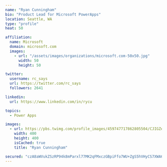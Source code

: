 ```yaml
---
name: "Ryan Cunningham"
bio: "Product Lead for Microsoft PowerApps"
location: Seattle, WA
type: "profile"
heat: 50

affiliation:
  name: Microsoft
  domain: microsoft.com
  images:
    - url: "/assets/images/organizations/microsoft.com-50x50.jpg"
      width: 50
      height: 50

twitter:
  username: rc_says
  url: https://twitter.com/rc_says
  followers: 2641

linkedin:
  url: https://www.linkedin.com/in/rycu

topics:
  - Power Apps

images:
  - url: https://pbs.twimg.com/profile_images/459747717862805504/CJIGZejd_400x400.png
    width: 400
    height: 400
    isCached: true
    title: "Ryan Cunningham"

secured: "czA8aWVukZSzRP94k8mParxl77MK2qFMxczGBpiFfo7WU+ZgS5hVHyCS7XWA65UftdKS8ua+jX9Zx7gUhjP1FqRGPpMa17C3ad4zJnHfR+3qgoyBeX2Kb3GWCoz/Np5BcI6sk0+BN+R8wuzznxWaCzMqNOrMB+hI0XGg8Qs/iiAfvNjRLIFzjXEjcE4T67gbvnp2Y4kYW8tLcU9SpfC2xfqQz4jZBqTPxbWvTz5HoKtmBPvQBq/BufpvRh5CqQRWqrsuxJ+IuO7p71NKiPVJlS4kTyAZSDUho+IGlKP2G2whBBVN9H/5QSaYj7h76tC1pjUUZ5Y0Msg4vR1EFBIS0JxlJMLp3zdIYA/Z4e0JkiisVrGU9ZZElFM7xTiE0qzayh8TugJ7pT1zCa0M27dXIg==;HHmKG6O4BvVPe2z4Pk+mhQ=="
---
```


